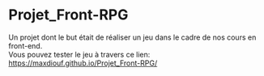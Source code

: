 # Projet_Front-RPG
Un projet dont le but était de réaliser un jeu dans le cadre de nos cours  en front-end. <br>
 Vous pouvez tester le jeu à travers ce lien:  https://maxdiouf.github.io/Projet_Front-RPG/
